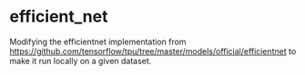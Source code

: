# efficient_net
Modifying the efficientnet implementation from https://github.com/tensorflow/tpu/tree/master/models/official/efficientnet to make it run locally on a given dataset.
